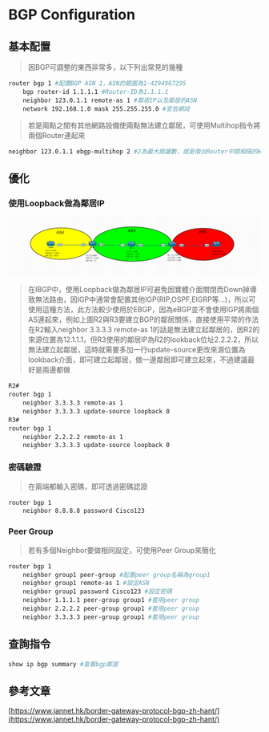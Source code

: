 # BGP Configuration #

## 基本配置 ##

>因BGP可調整的東西非常多，以下列出常見的幾種

```bash
router bgp 1 #配置BGP ASN 1，ASN的範圍為1-4294967295
    bgp router-id 1.1.1.1 #Router-ID為1.1.1.1
    neighbor 123.0.1.1 remote-as 1 #鄰居IP以及鄰居的ASN
    network 192.168.1.0 mask 255.255.255.0 #宣告網段
```

>若是兩點之間有其他網路設備使兩點無法建立鄰居，可使用Multihop指令將兩個Router連起來

```bash
neighbor 123.0.1.1 ebgp-multihop 2 #2為最大跳躍數，就是兩台Router中間相隔的Hop數目，依照實際情況更改
```

## 優化 ##

### 使用Loopback做為鄰居IP ###

![](Image/update-source.png)

>在IBGP中，使用Loopback做為鄰居IP可避免因實體介面關閉而Down掉導致無法路由，因IGP中通常會配置其他IGP(RIP,OSPF,EIGRP等...)，所以可使用這種方法，此方法較少使用於EBGP，因為eBGP並不會使用IGP將兩個AS連起來，例如上圖R2與R3要建立BGP的鄰居關係，直接使用平常的作法在R2輸入neighbor 3.3.3.3 remote-as 1的話是無法建立起鄰居的，因R2的來源位置為12.1.1.1，但R3使用的鄰居IP為R2的lookback位址2.2.2.2，所以無法建立起鄰居，這時就需要多加一行update-source更改來源位置為lookback介面，即可建立起鄰居，做一邊鄰居即可建立起來，不過建議最好是兩邊都做

```bash
R2#
router bgp 1
    neighbor 3.3.3.3 remote-as 1 
    neighbor 3.3.3.3 update-source loopback 0
R3#
router bgp 1
    neighbor 2.2.2.2 remote-as 1
    neighbor 3.3.3.3 update-source loopback 0
```

### 密碼驗證 ###

>在兩端都輸入密碼，即可透過密碼認證

```bash
router bgp 1
    neighbor 8.8.8.8 password Cisco123
```

### Peer Group ###

>若有多個Neighbor要做相同設定，可使用Peer Group來簡化

```bash
router bgp 1
    neighbor group1 peer-group #配置peer group名稱為group1
    neighbor group1 remote-as 1 #設定ASN
    neighbor group1 password Cisco123 #設定密碼
    neighbor 1.1.1.1 peer-group group1 #套用peer group
    neighbor 2.2.2.2 peer-group group1 #套用peer group 
    neighbor 3.3.3.3 peer-group group1 #套用peer group
```

## 查詢指令 ##

```bash
show ip bgp summary #查看bgp鄰居
```

## 參考文章 ##

[https://www.jannet.hk/border-gateway-protocol-bgp-zh-hant/](https://www.jannet.hk/border-gateway-protocol-bgp-zh-hant/)